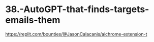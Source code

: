 # 38.-AutoGPT-that-finds-targets-emails-them
https://replit.com/bounties/@JasonCalacanis/aichrome-extension-t
